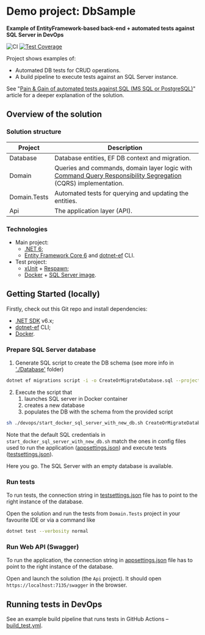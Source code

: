# Demo project: DbSample

**Example of EntityFramework-based back-end + automated tests against SQL Server in DevOps**

![CI](https://github.com/AKlaus/DbSample/actions/workflows/build_test.yml/badge.svg?branch=main)
[![Test Coverage](https://coveralls.io/repos/github/AKlaus/DbSample/badge.svg?branch=main)](https://coveralls.io/github/AKlaus/DbSample?branch=main)

Project shows examples of:
 - Automated DB tests for CRUD operations. 
 - A build pipeline to execute tests against an SQL Server instance.

See "[Pain & Gain of automated tests against SQL (MS SQL or PostgreSQL)](https://alex-klaus.com/dotnet-sql-tests/)" article for a deeper explanation of the solution.

## Overview of the solution

### Solution structure

| Project | Description                                                                                                                                                            |
|--------------|------------------------------------------------------------------------------------------------------------------------------------------------------------------------|
| Database     | Database entities, EF DB context and migration.                                                                                                                        |
| Domain       | Queries and commands, domain layer logic with [Command Query Responsibility Segregation](https://martinfowler.com/bliki/CQRS.html) (CQRS) implementation. |
| Domain.Tests | Automated tests for querying and updating the entities.                                                                                                                |
| Api          | The application layer (API).                                                                                                                                           |

### Technologies

 - Main project: 
   - [.NET 6](https://docs.microsoft.com/en-us/dotnet/core/whats-new/dotnet-6);
   - [Entity Framework Core 6](https://docs.microsoft.com/en-us/ef/core/) and [dotnet-ef](https://docs.microsoft.com/en-us/ef/core/cli/dotnet) CLI.
 - Test project:
   - [xUnit](https://xunit.net/) + [Respawn](https://github.com/jbogard/Respawn);
   - [Docker](https://www.docker.com/) + [SQL Server image](https://hub.docker.com/_/microsoft-mssql-server).

## Getting Started (locally)

Firstly, check out this Git repo and install dependencies:
 - [.NET SDK](https://dotnet.microsoft.com/download) v6.x;
 - [dotnet-ef](https://docs.microsoft.com/en-us/ef/core/cli/dotnet) CLI;
 - [Docker](https://www.docker.com/).

### Prepare SQL Server database

1. Generate SQL script to create the DB schema (see more info in ['./Database'](./Database/) folder)
```bash
dotnet ef migrations script -i -o CreateOrMigrateDatabase.sql --project Database/Database.csproj --startup-project Api/Api.csproj --context DataContext -v
```
2. Execute the script that
   1. launches SQL server in Docker container
   2. creates a new database
   3. populates the DB with the schema from the provided script
```bash
sh ./devops/start_docker_sql_server_with_new_db.sh CreateOrMigrateDatabase.sql
```

Note that the default SQL credentials in `start_docker_sql_server_with_new_db.sh` match the ones in config files used to run the application ([appsettings.json](./Api/appsettings.json)) and execute tests ([testsettings.json](./Domain.Tests/testsettings.json)).

Here you go. The SQL Server with an empty database is available.

### Run tests

To run tests, the connection string in [testsettings.json](./Domain.Tests/testsettings.json) file has to point to the right instance of the database.  

Open the solution and run the tests from `Domain.Tests` project in your favourite IDE or via a command like
```bash
dotnet test --verbosity normal
```

### Run Web API (Swagger)

To run the application, the connection string in [appsettings.json](./Api/appsettings.json) file has to point to the right instance of the database.

Open and launch the solution (the `Api` project). It should open `https://localhost:7135/swagger` in the browser.

## Running tests in DevOps

See an example build pipeline that runs tests in GitHub Actions – [build_test.yml](./.github/workflows/build_test.yml).
